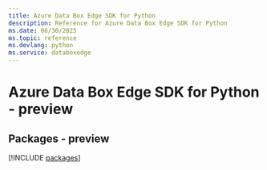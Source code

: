 ```yaml
---
title: Azure Data Box Edge SDK for Python
description: Reference for Azure Data Box Edge SDK for Python
ms.date: 06/30/2025
ms.topic: reference
ms.devlang: python
ms.service: databoxedge
---
```

# Azure Data Box Edge SDK for Python - preview
## Packages - preview
[!INCLUDE [packages](data-box-edge-index.md)]